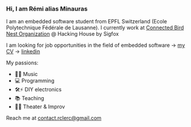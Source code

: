 ### Hi, I am Rémi alias Minauras

I am an embedded software student from EPFL Switzerland (Ecole Polytechnique Fédérale de Lausanne).
I currently work at [Connected Bird Nest Organization](https://github.com/ConnectedBirdNest) @ Hacking House by Sigfox

I am looking for job opportunities in the field of embedded software
-> [my CV](https://github.com/Minauras/Minauras/blob/master/CV_clerc.pdf)
-> [linkedin](https://www.linkedin.com/in/remiclerc/)

My passions:
- 🎸🎹 Music
- 💻 Programming
- 🛠⚡ DIY electronics
- 📚 Teaching
- 🕺💃 Theater & Improv

Reach me at contact.rclerc@gmail.com
